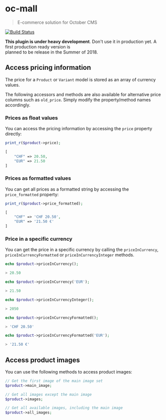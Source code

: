 # oc-mall
> E-commerce solution for October CMS 

[![Build Status](https://travis-ci.org/OFFLINE-GmbH/oc-mall-plugin.svg?branch=develop)](https://travis-ci.org/OFFLINE-GmbH/oc-mall-plugin)

**This plugin is under heavy development**. Don't use it in production yet. A first production ready version is  
planned to be release in the Summer of 2018.


## Access pricing information

The price for a `Product` or `Variant` model is stored as an array of currency values.

The following accessors and 
methods are also available for alternative price columns such as `old_price`. Simply modify the property/method names
 accordingly.

### Prices as float values

You can access the pricing information by accessing the `price` property directly:

```php
print_r($product->price);

[
    "CHF" => 20.50,
    "EUR" => 21.50
]
``` 

### Prices as formatted values 

You can get all prices as a formatted string by accessing the `price_formatted` property:

```php
print_r($product->price_formatted);

[
    "CHF" => 'CHF 20.50',
    "EUR" => '21.50 €'
]
``` 

### Price in a specific currency 

You can get the price in a specific currency by calling the `priceInCurrency`, `priceInCurrencyFormatted` or 
`priceInCurrencyInteger` methods.

```php
echo $product->priceInCurrency();

> 20.50

echo $product->priceInCurrency('EUR');

> 21.50

echo $product->priceInCurrencyInteger();

> 2050

echo $product->priceInCurrencyFormatted();

> 'CHF 20.50'

echo $product->priceInCurrencyFormatted('EUR');

> '21.50 €'
``` 

## Access product images

You can use the following methods to access product images:

```php
// Get the first image of the main image set
$product->main_image;

// Get all images except the main image
$product->images;

// Get all available images, including the main image
$product->all_images;
```